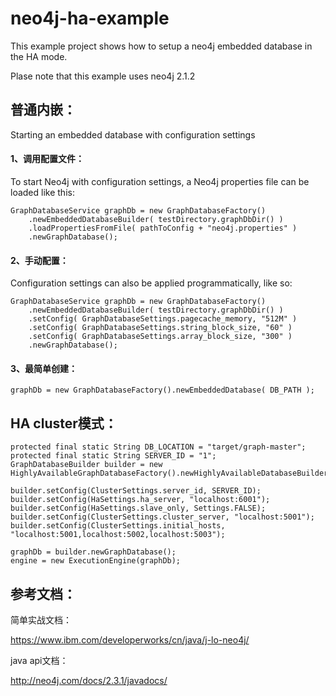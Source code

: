 neo4j-ha-example
================

This example project shows how to setup a neo4j embedded database in the HA mode.

Plase note that this example uses neo4j 2.1.2 

普通内嵌：
----------------
Starting an embedded database with configuration settings
#### 1、调用配置文件：
To start Neo4j with configuration settings, a Neo4j properties file can be loaded like this:
```
GraphDatabaseService graphDb = new GraphDatabaseFactory()
    .newEmbeddedDatabaseBuilder( testDirectory.graphDbDir() )
    .loadPropertiesFromFile( pathToConfig + "neo4j.properties" )
    .newGraphDatabase();
```
#### 2、手动配置：
Configuration settings can also be applied programmatically, like so:
```
GraphDatabaseService graphDb = new GraphDatabaseFactory()
    .newEmbeddedDatabaseBuilder( testDirectory.graphDbDir() )
    .setConfig( GraphDatabaseSettings.pagecache_memory, "512M" )
    .setConfig( GraphDatabaseSettings.string_block_size, "60" )
    .setConfig( GraphDatabaseSettings.array_block_size, "300" )
    .newGraphDatabase();
```
#### 3、最简单创建：
```
graphDb = new GraphDatabaseFactory().newEmbeddedDatabase( DB_PATH );
```
HA cluster模式：
----------------

```
protected final static String DB_LOCATION = "target/graph-master";
protected final static String SERVER_ID = "1";
GraphDatabaseBuilder builder = new HighlyAvailableGraphDatabaseFactory().newHighlyAvailableDatabaseBuilder(DB_LOCATION);

builder.setConfig(ClusterSettings.server_id, SERVER_ID);
builder.setConfig(HaSettings.ha_server, "localhost:6001");
builder.setConfig(HaSettings.slave_only, Settings.FALSE);
builder.setConfig(ClusterSettings.cluster_server, "localhost:5001");
builder.setConfig(ClusterSettings.initial_hosts, "localhost:5001,localhost:5002,localhost:5003");

graphDb = builder.newGraphDatabase();
engine = new ExecutionEngine(graphDb);
```
参考文档：
----------------

简单实战文档：

https://www.ibm.com/developerworks/cn/java/j-lo-neo4j/

java api文档：

http://neo4j.com/docs/2.3.1/javadocs/
